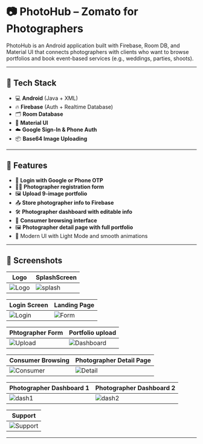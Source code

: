 # 📷 PhotoHub – Zomato for Photographers

PhotoHub is an Android application built with Firebase, Room DB, and Material UI that connects photographers with clients who want to browse portfolios and book event-based services (e.g., weddings, parties, shoots).

---

## 🔧 Tech Stack

- 💻 **Android** (Java + XML)
- 🔥 **Firebase** (Auth + Realtime Database)
- 🗂 **Room Database**
- 🎨 **Material UI**
- ☁️ **Google Sign-In & Phone Auth**
- 📦 **Base64 Image Uploading**

---

## 🎯 Features

- 📱 **Login with Google or Phone OTP**
- 🧍‍♂️ **Photographer registration form**
- 🖼 **Upload 9-image portfolio**
- 📤 **Store photographer info to Firebase**
- 🛠 **Photographer dashboard with editable info**
- 👥 **Consumer browsing interface**
- 🖼 **Photographer detail page with full portfolio**
- 🎨 Modern UI with Light Mode and smooth animations

---

## 📸 Screenshots
| Logo | SplashScreen |
|--------------|-------------------|
| ![Logo](screenshot/logo.jpeg) | ![splash](screenshot/splash.jpeg)


| Login Screen | Landing Page |
|--------------|-------------------|
| ![Login](screenshot/login.jpeg) | ![Form](screenshot/landing.jpeg) |

| Phtographer Form | Portfolio upload |
|------------------|------------------------|
| ![Upload](screenshot/newPhotographerForm.jpeg) | ![Dashboard](screenshot/photoadd.jpeg) |

| Consumer Browsing | Photographer Detail Page |
|-------------------|--------------------------|
| ![Consumer](screenshot/Consumer.jpeg) | ![Detail](screenshot/PhotographersPortfolio(consumersEnd).jpeg) |

| Photographer Dashboard 1 | Photographer Dashboard 2 |
|-------------------|--------------------------|
| ![dash1](screenshot/PhotographersDashboard1.jpeg) | ![dash2](screenshot/PhotographersDashboard2.jpeg) |

| Support |
|-------------------|
| ![Support](screenshot/Support.jpeg) | 


---


